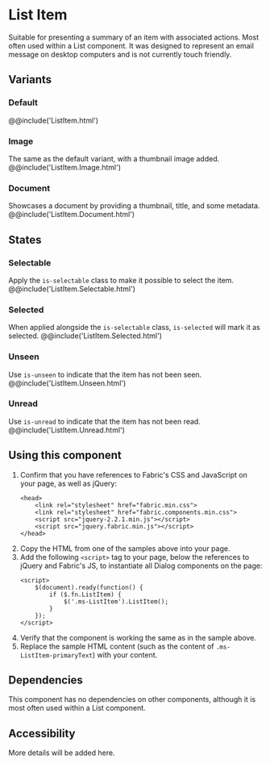 # List Item
Suitable for presenting a summary of an item with associated actions. Most often used within a List component. It was designed to represent an email message on desktop computers and is not currently touch friendly.

## Variants

### Default
@@include('ListItem.html')

### Image
The same as the default variant, with a thumbnail image added.
@@include('ListItem.Image.html')

### Document
Showcases a document by providing a thumbnail, title, and some metadata.
@@include('ListItem.Document.html')

## States

### Selectable
Apply the `is-selectable` class to make it possible to select the item.
@@include('ListItem.Selectable.html')

### Selected
When applied alongside the `is-selectable` class, `is-selected` will mark it as selected.
@@include('ListItem.Selected.html')

### Unseen
Use `is-unseen` to indicate that the item has not been seen.
@@include('ListItem.Unseen.html')

### Unread
Use `is-unread` to indicate that the item has not been read.
@@include('ListItem.Unread.html')

## Using this component
1. Confirm that you have references to Fabric's CSS and JavaScript on your page, as well as jQuery:
    ```
    <head>
        <link rel="stylesheet" href="fabric.min.css">
        <link rel="stylesheet" href="fabric.components.min.css">
        <script src="jquery-2.2.1.min.js"></script>
        <script src="jquery.fabric.min.js"></script>
    </head>
    ```
2. Copy the HTML from one of the samples above into your page.
3. Add the following `<script>` tag to your page, below the references to jQuery and Fabric's JS, to instantiate all Dialog components on the page:
    ```
    <script>
        $(document).ready(function() {
            if ($.fn.ListItem) {
                $('.ms-ListItem').ListItem();
            }
        });
    </script>
    ```
4. Verify that the component is working the same as in the sample above.
5. Replace the sample HTML content (such as the content of `.ms-ListItem-primaryText`) with your content.

## Dependencies
This component has no dependencies on other components, although it is most often used within a List component.

## Accessibility
More details will be added here.
